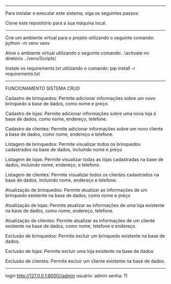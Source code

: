 
---------------------------------------------------------------

Para instalar e executar este sistema, siga os seguintes passos:

Clone este repositório para a sua máquina local.


---------------------------------------------------------------------

Crie um ambiente virtual para o projeto utilizando o seguinte comando:
python -m venv venv

Ative o ambiente virtual utilizando o seguinte comando:
.\activate no diretório ../venv/Scripts/

Instale os requirements.txt utilizando o comando:
pip install -r requirements.txt

------------------------------------------------------------
FUNCIONAMENTO SISTEMA CRUD

Cadastro de brinquedos: Permite adicionar informações sobre um novo brinquedo à base de dados, como nome e preço.

Cadastro de lojas: Permite adicionar informações sobre uma nova loja à base de dados, como nome, endereço, telefone.

Cadastro de clientes: Permite adicionar informações sobre um novo cliente à base de dados, como nome, endereço e telefone.

Listagem de brinquedos: Permite visualizar todos os brinquedos cadastrados na base de dados, incluindo nome e preço

Listagem de lojas: Permite visualizar todas as lojas cadastradas na base de dados, incluindo nome, endereço, e telefone.

Listagem de clientes: Permite visualizar todos os clientes cadastrados na base de dados, incluindo nome, endereço e telefone.

Atualização de brinquedos: Permite atualizar as informações de um brinquedo existente na base de dados, como nome e preço

Atualização de lojas: Permite atualizar as informações de uma loja existente na base de dados, como nome, endereço, telefone.

Atualização de clientes: Permite atualizar as informações de um cliente existente na base de dados, como nome, telefone e endereço.

Exclusão de brinquedos: Permite excluir um brinquedo existente na base de dados.

Exclusão de lojas: Permite excluir uma loja existente na base de dados.

Exclusão de clientes: Permite excluir um cliente existente na base de dados.

---------------------------------------------------------------------------------

login http://127.0.0.1:8000//admin
usuário: admin
senha: 11

